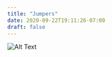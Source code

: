 ```yaml
---
title: "Jumpers"
date: 2020-09-22T19:11:26-07:00
draft: false
---
```


![Alt Text](/assets/potcan.gif)

